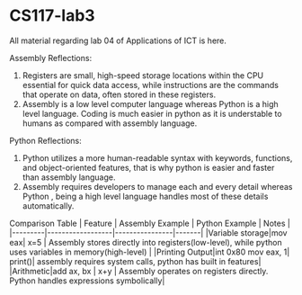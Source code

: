 # CS117-lab3
All material regarding lab 04 of Applications of ICT is here.


Assembly Reflections:
1. Registers are small, high-speed storage locations within the CPU essential for quick data access, while instructions are the commands that operate on data, often stored in these registers.
2. Assembly is a low level computer language whereas Python is a high level language. Coding is much easier in python as it is understable to humans as compared with assembly language.



Python Reflections:
1. Python utilizes a more human-readable syntax with keywords, functions, and object-oriented features, that is why python is easier and faster than assembly language.
2. Assembly requires developers to manage each and every detail whereas Python , being a high level language handles most of these details automatically.


Comparison Table
  | Feature | Assembly Example | Python Example | Notes |
  |---------|------------------|----------------|-------|
  |Variable storage|mov eax| x=5 | Assembly stores directly into registers(low-level), while python uses variables in memory(high-level) |
  |Printing Output|int 0x80 mov eax, 1| print()| assembly requires system calls, python has built in features|
  |Arithmetic|add ax, bx | x+y | Assembly operates on registers directly. Python handles expressions symbolically|
